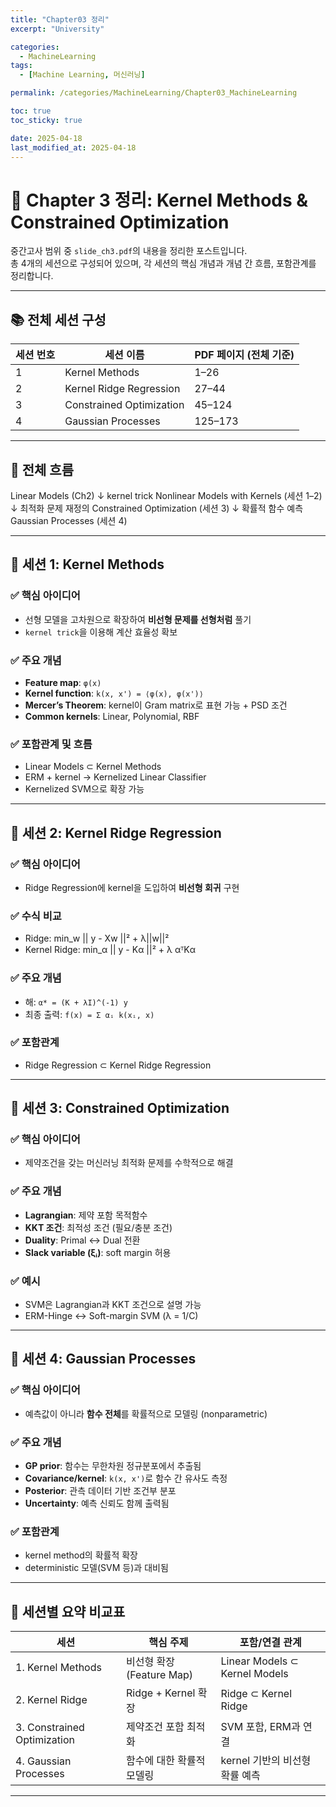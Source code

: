 ```yaml
---
title: "Chapter03 정리"
excerpt: "University"

categories:
  - MachineLearning
tags:
  - [Machine Learning, 머신러닝]

permalink: /categories/MachineLearning/Chapter03_MachineLearning

toc: true
toc_sticky: true

date: 2025-04-18
last_modified_at: 2025-04-18
---
```


# 📘 Chapter 3 정리: Kernel Methods & Constrained Optimization

중간고사 범위 중 `slide_ch3.pdf`의 내용을 정리한 포스트입니다.  
총 4개의 세션으로 구성되어 있으며, 각 세션의 핵심 개념과 개념 간 흐름, 포함관계를 정리합니다.

---

## 📚 전체 세션 구성

| 세션 번호 | 세션 이름 | PDF 페이지 (전체 기준) |
|-----------|------------|----------------------|
| 1 | Kernel Methods | 1–26 |
| 2 | Kernel Ridge Regression | 27–44 |
| 3 | Constrained Optimization | 45–124 |
| 4 | Gaussian Processes | 125–173 |

---

## 🧠 전체 흐름

Linear Models (Ch2)
↓ kernel trick
Nonlinear Models with Kernels (세션 1–2)
↓ 최적화 문제 재정의
Constrained Optimization (세션 3)
↓ 확률적 함수 예측
Gaussian Processes (세션 4)

---

## 🔷 세션 1: Kernel Methods

### ✅ 핵심 아이디어
- 선형 모델을 고차원으로 확장하여 **비선형 문제를 선형처럼** 풀기
- `kernel trick`을 이용해 계산 효율성 확보

### ✅ 주요 개념
- **Feature map**: `φ(x)`
- **Kernel function**: `k(x, x') = ⟨φ(x), φ(x')⟩`
- **Mercer’s Theorem**: kernel이 Gram matrix로 표현 가능 + PSD 조건
- **Common kernels**: Linear, Polynomial, RBF

### ✅ 포함관계 및 흐름
- Linear Models ⊂ Kernel Methods
- ERM + kernel → Kernelized Linear Classifier
- Kernelized SVM으로 확장 가능

---

## 🔷 세션 2: Kernel Ridge Regression

### ✅ 핵심 아이디어
- Ridge Regression에 kernel을 도입하여 **비선형 회귀** 구현

### ✅ 수식 비교
- Ridge: min_w || y - Xw ||² + λ||w||²
- Kernel Ridge: min_α || y - Kα ||² + λ αᵀKα


### ✅ 주요 개념
- 해: `α* = (K + λI)^(-1) y`
- 최종 출력: `f(x) = Σ αᵢ k(xᵢ, x)`

### ✅ 포함관계
- Ridge Regression ⊂ Kernel Ridge Regression

---

## 🔷 세션 3: Constrained Optimization

### ✅ 핵심 아이디어
- 제약조건을 갖는 머신러닝 최적화 문제를 수학적으로 해결

### ✅ 주요 개념
- **Lagrangian**: 제약 포함 목적함수
- **KKT 조건**: 최적성 조건 (필요/충분 조건)
- **Duality**: Primal ↔ Dual 전환
- **Slack variable (ξᵢ)**: soft margin 허용

### ✅ 예시
- SVM은 Lagrangian과 KKT 조건으로 설명 가능
- ERM-Hinge ↔ Soft-margin SVM (λ = 1/C)

---

## 🔷 세션 4: Gaussian Processes

### ✅ 핵심 아이디어
- 예측값이 아니라 **함수 전체**를 확률적으로 모델링 (nonparametric)

### ✅ 주요 개념
- **GP prior**: 함수는 무한차원 정규분포에서 추출됨
- **Covariance/kernel**: `k(x, x')`로 함수 간 유사도 측정
- **Posterior**: 관측 데이터 기반 조건부 분포
- **Uncertainty**: 예측 신뢰도 함께 출력됨

### ✅ 포함관계
- kernel method의 확률적 확장
- deterministic 모델(SVM 등)과 대비됨

---

## 🧾 세션별 요약 비교표

| 세션 | 핵심 주제 | 포함/연결 관계 |
|------|-----------|----------------|
| 1. Kernel Methods | 비선형 확장 (Feature Map) | Linear Models ⊂ Kernel Models |
| 2. Kernel Ridge | Ridge + Kernel 확장 | Ridge ⊂ Kernel Ridge |
| 3. Constrained Optimization | 제약조건 포함 최적화 | SVM 포함, ERM과 연결 |
| 4. Gaussian Processes | 함수에 대한 확률적 모델링 | kernel 기반의 비선형 확률 예측 |

---